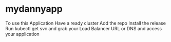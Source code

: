 # mydannyapp

To use this Application
Have a ready cluster
Add the repo
Install the release
Run kubectl get svc and grab your Load Balancer URL or DNS and access your application
